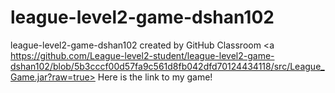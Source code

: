 # league-level2-game-dshan102
league-level2-game-dshan102 created by GitHub Classroom
<a https://github.com/League-level2-student/league-level2-game-dshan102/blob/5b3cccf00d57fa9c561d8fb042dfd70124434118/src/League_Game.jar?raw=true> Here is the link to my game! </a>
